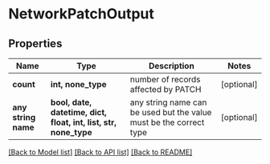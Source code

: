 # NetworkPatchOutput


## Properties
Name | Type | Description | Notes
------------ | ------------- | ------------- | -------------
**count** | **int, none_type** | number of records affected by PATCH | [optional] 
**any string name** | **bool, date, datetime, dict, float, int, list, str, none_type** | any string name can be used but the value must be the correct type | [optional]

[[Back to Model list]](../README.md#documentation-for-models) [[Back to API list]](../README.md#documentation-for-api-endpoints) [[Back to README]](../README.md)


